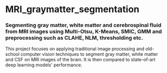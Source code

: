 # MRI_graymatter_segmentation
### Segmenting gray matter, white matter and cerebrospinal fluid from MRI images using Multi-Otsu, K-Means, SMIC, GMM and preprocessing such as CLAHE, NLM, thresholding etc.
This project focuses on applying traditional image processing and old-school computer vision techniques to segment gray matter, white matter and CSF on MRI images of the brain. It is then compared to state-of-art deep learning models' performance.
